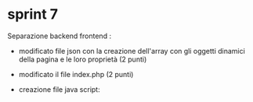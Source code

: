 # sprint 7 

Separazione backend frontend : 

- modificato file json con la creazione dell'array con gli oggetti dinamici della pagina e le loro proprietà (2 punti)

- modificato il file index.php (2 punti)

- creazione file java script:
